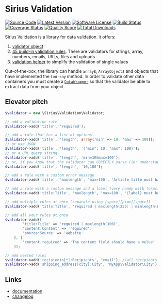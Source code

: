 # Sirius Validation

[![Source Code](http://img.shields.io/badge/source-siriusphp/validation-blue.svg?style=flat-square)](https://github.com/siriusphp/validation)
[![Latest Version](https://img.shields.io/packagist/v/siriusphp/validation.svg?style=flat-square)](https://github.com/siriusphp/validation/releases)
[![Software License](https://img.shields.io/badge/license-MIT-brightgreen.svg?style=flat-square)](https://github.com/siriusphp/validation/blob/master/LICENSE)
[![Build Status](https://img.shields.io/travis/siriusphp/validation/master.svg?style=flat-square)](https://travis-ci.org/siriusphp/validation)
[![Coverage Status](https://img.shields.io/scrutinizer/coverage/g/siriusphp/validation.svg?style=flat-square)](https://scrutinizer-ci.com/g/siriusphp/validation/code-structure)
[![Quality Score](https://img.shields.io/scrutinizer/g/siriusphp/validation.svg?style=flat-square)](https://scrutinizer-ci.com/g/siriusphp/validation)
[![Total Downloads](https://img.shields.io/packagist/dt/siriusphp/validation.svg?style=flat-square)](https://packagist.org/packages/siriusphp/validation)

Sirius Validation is a library for data validation. It offers:

1. [validator object](docs/validator.md)
2. [45 build-in validation rules](docs/validation_rules.md). There are validators for strings, array, numbers, emails, URLs, files and uploads
3. [validation helper](docs/helper.md) to simplify the validation of single values

Out-of-the-box, the library can handle `array`s, `ArrayObject`s and objects that have implemented the `toArray` method.
In order to validate other data containers you must create a [`DataWrapper`](https://github.com/siriusphp/validation/blob/master/src/Validation/DataWrapper/WrapperInterface.php) so that the validator be able to extract data from your object.

## Elevator pitch

```php
$validator = new \Sirius\Validation\Validator;

// add a validation rule
$validator->add('title', 'required');

// add a rule that has a list of options
$validator->add('title', 'length', array('min' => 10, 'max' => 100));
// or use JSON
$validator->add('title', 'length', '{"min": 10, "max": 100}');
// or a URL query string
$validator->add('title', 'length', 'min=10&max=100');
// or, if you know that the validator can CORECTLY parse (ie: understand) the options string
$validator->add('title', 'length', '10,100');

// add a rule with a custom error message
$validator->add('title', 'maxlength', 'max=100', 'Article title must have less than {max} characters');

// add a rule with a custom message and a label (very handy with forms)
$validator->add('title:Title', 'maxlength', 'max=100', '{label} must have less than {max} characters');

// add multiple rules at once (separate using [space][pipe][space])
$validator->add('title:Title', 'required | maxlength(255) | minlength(min=10)');

// add all your rules at once
$validator->add([
        'title:Title' => 'required | maxlength(100)',
        'content:Content' => 'required',
        'source:Source' => 'website'
    ], [
        'content.required' => 'The content field should have a velue'
    ]);

// add nested rules
$validator->add('recipients[*]:Recipients', 'email'); //all recipients must be valid email addresses
$validator->add('shipping_address[city]:City', 'MyApp\Validator\City'); // uses a custom validator to validate the shipping city

```

## Links

- [documentation](http://sirius.ro/php/sirius/validation/)
- [changelog](CHANGELOG.md)

